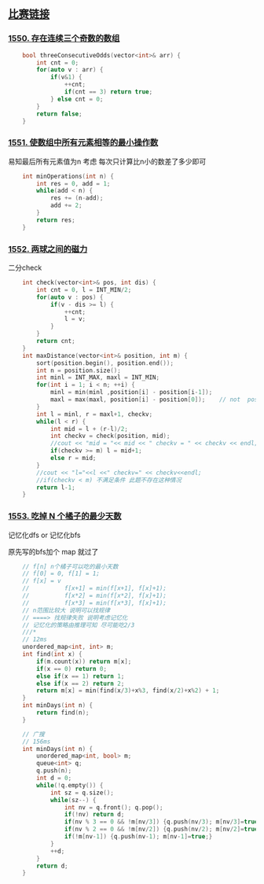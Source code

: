 ## [比赛链接](https://leetcode-cn.com/contest/weekly-contest-202/)


### [1550. 存在连续三个奇数的数组](https://leetcode-cn.com/problems/three-consecutive-odds/)



```c++
    bool threeConsecutiveOdds(vector<int>& arr) {
        int cnt = 0;
        for(auto v : arr) {
            if(v&1) {
                ++cnt;
                if(cnt == 3) return true;
            } else cnt = 0;
        }
        return false;
    }
```


### [1551. 使数组中所有元素相等的最小操作数](https://leetcode-cn.com/problems/minimum-operations-to-make-array-equal/)

易知最后所有元素值为n 考虑 每次只计算比n小的数差了多少即可

```c++
    int minOperations(int n) {
        int res = 0, add = 1;
        while(add < n) {
            res += (n-add);
            add += 2;
        }
        return res;
    }
```

### [1552. 两球之间的磁力](https://leetcode-cn.com/problems/magnetic-force-between-two-balls/)

二分check

```c++
    int check(vector<int>& pos, int dis) {
        int cnt = 0, l = INT_MIN/2;
        for(auto v : pos) {
            if(v - dis >= l) {
                ++cnt;
                l = v;
            }
        }
        return cnt;
    }
    int maxDistance(vector<int>& position, int m) {
        sort(position.begin(), position.end());
        int n = position.size();
        int minl = INT_MAX, maxl = INT_MIN;
        for(int i = 1; i < n; ++i) {
            minl = min(minl ,position[i] - position[i-1]);
            maxl = max(maxl, position[i] - position[0]);    // not  pos[i]-pos[i-1]
        }
        int l = minl, r = maxl+1, checkv;
        while(l < r) {
            int mid = l + (r-l)/2;
            int checkv = check(position, mid);
            //cout << "mid = "<< mid << " checkv = " << checkv << endl;
            if(checkv >= m) l = mid+1;
            else r = mid;
        }
        //cout << "l="<<l <<" checkv=" << checkv<<endl;
        //if(checkv < m) 不满足条件 此题不存在这种情况
        return l-1;
    }
```

### [1553. 吃掉 N 个橘子的最少天数](https://leetcode-cn.com/problems/minimum-number-of-days-to-eat-n-oranges/)

记忆化dfs or 记忆化bfs

原先写的bfs加个 map 就过了

```c++
    // f[n] n个橘子可以吃的最小天数
    // f[0] = 0, f[1] = 1;
    // f[x] = v
    //          f[x+1] = min(f[x+1], f[x]+1);
    //          f[x*2] = min(f[x*2], f[x]+1);
    //          f[x*3] = min(f[x*3], f[x]+1);
    // n范围比较大 说明可以找规律
    // ====> 找规律失败 说明考虑记忆化
    // 记忆化的策略由推理可知 尽可能吃2/3
    ///*
    // 12ms
    unordered_map<int, int> m;
    int find(int x) {
        if(m.count(x)) return m[x];
        if(x == 0) return 0;
        else if(x == 1) return 1;
        else if(x == 2) return 2;
        return m[x] = min(find(x/3)+x%3, find(x/2)+x%2) + 1;
    }
    int minDays(int n) {
        return find(n);
    }
```


```c++
    // 广搜
    // 156ms
    int minDays(int n) {
        unordered_map<int, bool> m;
        queue<int> q;
        q.push(n);
        int d = 0;
        while(!q.empty()) {
            int sz = q.size();
            while(sz--) {
                int nv = q.front(); q.pop();
                if(!nv) return d;
                if(nv % 3 == 0 && !m[nv/3]) {q.push(nv/3); m[nv/3]=true;}
                if(nv % 2 == 0 && !m[nv/2]) {q.push(nv/2); m[nv/2]=true;}
                if(!m[nv-1]) {q.push(nv-1); m[nv-1]=true;}
            }
            ++d;
        }
        return d;
    }
```
